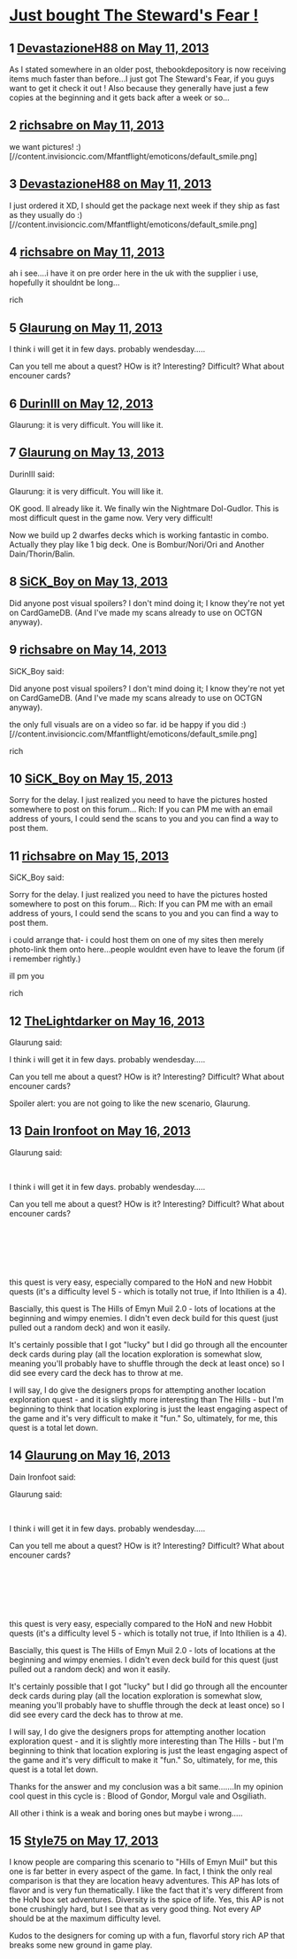 # [Just bought The Steward&#039;s Fear !](https://community.fantasyflightgames.com/topic/83713-just-bought-the-stewards-fear/)

## 1 [DevastazioneH88 on May 11, 2013](https://community.fantasyflightgames.com/topic/83713-just-bought-the-stewards-fear/?do=findComment&comment=794281)

As I stated somewhere in an older post, thebookdepository is now receiving items much faster than before…I just got The Steward's Fear, if you guys want to get it check it out ! Also because they generally have just a few copies at the beginning and it gets back after a week or so…

## 2 [richsabre on May 11, 2013](https://community.fantasyflightgames.com/topic/83713-just-bought-the-stewards-fear/?do=findComment&comment=794287)

we want pictures! :) [//content.invisioncic.com/Mfantflight/emoticons/default_smile.png]

## 3 [DevastazioneH88 on May 11, 2013](https://community.fantasyflightgames.com/topic/83713-just-bought-the-stewards-fear/?do=findComment&comment=794296)

I just ordered it XD, I should get the package next week if they ship as fast as they usually do :) [//content.invisioncic.com/Mfantflight/emoticons/default_smile.png]

## 4 [richsabre on May 11, 2013](https://community.fantasyflightgames.com/topic/83713-just-bought-the-stewards-fear/?do=findComment&comment=794297)

ah i see….i have it on pre order here in the uk with the supplier i use, hopefully it shouldnt be long…

rich

## 5 [Glaurung on May 11, 2013](https://community.fantasyflightgames.com/topic/83713-just-bought-the-stewards-fear/?do=findComment&comment=794323)

I think i will get it in few days. probably wendesday…..

Can you tell me about a quest? HOw is it? Interesting? Difficult? What about encouner cards?

## 6 [DurinIII on May 12, 2013](https://community.fantasyflightgames.com/topic/83713-just-bought-the-stewards-fear/?do=findComment&comment=794609)

Glaurung: it is very difficult. You will like it.

## 7 [Glaurung on May 13, 2013](https://community.fantasyflightgames.com/topic/83713-just-bought-the-stewards-fear/?do=findComment&comment=795072)

DurinIII said:

Glaurung: it is very difficult. You will like it.



OK good. Il already like it. We finally win the Nightmare Dol-Gudlor. This is most difficult quest in the game now. Very very difficult!

Now we build up 2 dwarfes decks which is working fantastic in combo. Actually they play like 1 big deck. One is Bombur/Nori/Ori and Another Dain/Thorin/Balin.

## 8 [SiCK_Boy on May 13, 2013](https://community.fantasyflightgames.com/topic/83713-just-bought-the-stewards-fear/?do=findComment&comment=795177)

Did anyone post visual spoilers? I don't mind doing it; I know they're not yet on CardGameDB. (And I've made my scans already to use on OCTGN anyway).

## 9 [richsabre on May 14, 2013](https://community.fantasyflightgames.com/topic/83713-just-bought-the-stewards-fear/?do=findComment&comment=795289)

SiCK_Boy said:

Did anyone post visual spoilers? I don't mind doing it; I know they're not yet on CardGameDB. (And I've made my scans already to use on OCTGN anyway).



the only full visuals are on a video so far. id be happy if you did :) [//content.invisioncic.com/Mfantflight/emoticons/default_smile.png]

rich

## 10 [SiCK_Boy on May 15, 2013](https://community.fantasyflightgames.com/topic/83713-just-bought-the-stewards-fear/?do=findComment&comment=795756)

Sorry for the delay. I just realized you need to have the pictures hosted somewhere to post on this forum… Rich: If you can PM me with an email address of yours, I could send the scans to you and you can find a way to post them.

## 11 [richsabre on May 15, 2013](https://community.fantasyflightgames.com/topic/83713-just-bought-the-stewards-fear/?do=findComment&comment=795774)

SiCK_Boy said:

Sorry for the delay. I just realized you need to have the pictures hosted somewhere to post on this forum… Rich: If you can PM me with an email address of yours, I could send the scans to you and you can find a way to post them.



i could arrange that- i could host them on one of my sites then merely photo-link them onto here…people wouldnt even have to leave the forum (if i remember rightly.)

ill pm you

rich

## 12 [TheLightdarker on May 16, 2013](https://community.fantasyflightgames.com/topic/83713-just-bought-the-stewards-fear/?do=findComment&comment=795847)

Glaurung said:

I think i will get it in few days. probably wendesday…..

Can you tell me about a quest? HOw is it? Interesting? Difficult? What about encouner cards?





Spoiler alert: you are not going to like the new scenario, Glaurung.

## 13 [Dain Ironfoot on May 16, 2013](https://community.fantasyflightgames.com/topic/83713-just-bought-the-stewards-fear/?do=findComment&comment=795951)

Glaurung said:

 

I think i will get it in few days. probably wendesday…..

Can you tell me about a quest? HOw is it? Interesting? Difficult? What about encouner cards?

 

 

 

this quest is very easy, especially compared to the HoN and new Hobbit quests (it's a difficulty level 5 - which is totally not true, if Into Ithilien is a 4).

Bascially, this quest is The Hills of Emyn Muil 2.0 - lots of locations at the beginning and wimpy enemies. I didn't even deck build for this quest (just pulled out a random deck) and won it easily.

It's certainly possible that I got "lucky" but I did go through all the encounter deck cards during play (all the location exploration is somewhat slow, meaning you'll probably have to shuffle through the deck at least once) so I did see every card the deck has to throw at me.

I will say, I do give the designers props for attempting another location exploration quest - and it is slightly more interesting than The Hills - but I'm beginning to think that location exploring is just the least engaging aspect of the game and it's very difficult to make it "fun." So, ultimately, for me, this quest is a total let down.

## 14 [Glaurung on May 16, 2013](https://community.fantasyflightgames.com/topic/83713-just-bought-the-stewards-fear/?do=findComment&comment=796001)

Dain Ironfoot said:

Glaurung said:

 

I think i will get it in few days. probably wendesday…..

Can you tell me about a quest? HOw is it? Interesting? Difficult? What about encouner cards?

 

 

 

this quest is very easy, especially compared to the HoN and new Hobbit quests (it's a difficulty level 5 - which is totally not true, if Into Ithilien is a 4).

Bascially, this quest is The Hills of Emyn Muil 2.0 - lots of locations at the beginning and wimpy enemies. I didn't even deck build for this quest (just pulled out a random deck) and won it easily.

It's certainly possible that I got "lucky" but I did go through all the encounter deck cards during play (all the location exploration is somewhat slow, meaning you'll probably have to shuffle through the deck at least once) so I did see every card the deck has to throw at me.

I will say, I do give the designers props for attempting another location exploration quest - and it is slightly more interesting than The Hills - but I'm beginning to think that location exploring is just the least engaging aspect of the game and it's very difficult to make it "fun." So, ultimately, for me, this quest is a total let down.



Thanks for the answer and my conclusion was a bit same…….In my opinion cool quest in this cycle is : Blood of Gondor, Morgul vale and Osgiliath.

All other i think is a weak and boring ones but maybe i wrong…..

## 15 [Style75 on May 17, 2013](https://community.fantasyflightgames.com/topic/83713-just-bought-the-stewards-fear/?do=findComment&comment=796315)

I know people are comparing this scenario to "Hills of Emyn Muil" but this one is far better in every aspect of the game. In fact, I think the only real comparison is that they are location heavy adventures. This AP has lots of flavor and is very fun thematically. I like the fact that it's very different from the HoN box set adventures. Diversity is the spice of life. Yes, this AP is not bone crushingly hard, but I see that as very good thing. Not every AP should be at the maximum difficulty level.

Kudos to the designers for coming up with a fun, flavorful story rich AP that breaks some new ground in game play.

